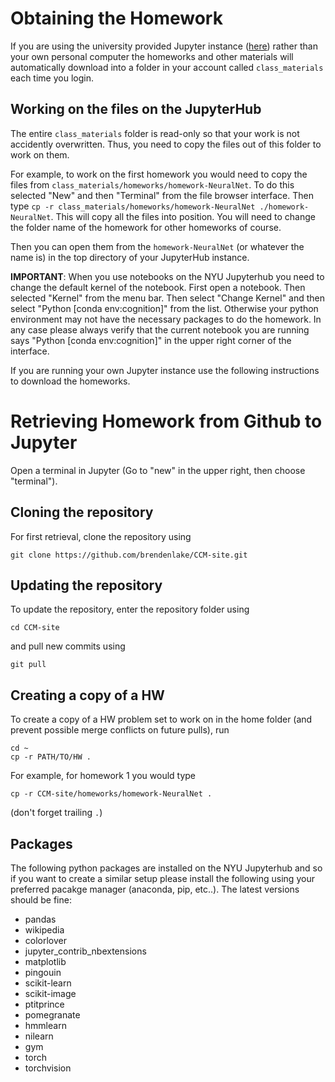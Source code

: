 # Obtaining the Homework

If you are using the university provided Jupyter instance ([here](XXX)) 
rather than your own personal computer the homeworks and other materials will automatically download into a folder in your account
called `class_materials` each time you login.

## Working on the files on the JupyterHub

The entire `class_materials` folder is read-only so that your work is not accidently overwritten.  Thus, you need to copy the files out of this folder to work on them.

For example, to work on the first homework you would need to copy the files from `class_materials/homeworks/homework-NeuralNet`.  To do this selected "New" and then "Terminal" from the file browser interface.  Then type
`cp -r class_materials/homeworks/homework-NeuralNet ./homework-NeuralNet`.  This will copy all the files into position.  You will need to change the folder name of the homework for other homeworks of course.

Then you can open them from the `homework-NeuralNet` (or whatever the name is) in the top directory of your JupyterHub instance.

**IMPORTANT**: When you use notebooks on the NYU Jupyterhub you need to change the default kernel of the notebook.  First open a notebook.  Then selected "Kernel" from the menu bar.  Then select "Change Kernel" and then select "Python \[conda env:cognition\]" from the list.  Otherwise your python environment may not have the necessary packages to do the homework.  In any case please always verify that the current notebook you are running says "Python \[conda env:cognition\]" in the upper right corner of the interface.

If you are running your own Jupyter instance use the following instructions to download
the homeworks.

# Retrieving Homework from Github to Jupyter

Open a terminal in Jupyter (Go to "new" in the upper right, then choose "terminal").


## Cloning the repository

For first retrieval, clone the repository using

```
git clone https://github.com/brendenlake/CCM-site.git
```

## Updating the repository


To update the repository, enter the repository folder using

```
cd CCM-site
```

and pull new commits using

```
git pull
```

## Creating a copy of a HW

To create a copy of a HW problem set to work on in the home folder (and prevent
possible merge conflicts on future pulls), run

```
cd ~
cp -r PATH/TO/HW .
```

For example, for homework 1 you would type

```
cp -r CCM-site/homeworks/homework-NeuralNet .
```

(don't forget trailing `.`)

## Packages

The following python packages are installed on the NYU Jupyterhub and so if you want to create a similar setup please install the following using your preferred pacakge manager (anaconda, pip, etc..).  The latest versions should be fine:

- pandas 
- wikipedia 
- colorlover 
- jupyter_contrib_nbextensions 
- matplotlib 
- pingouin
- scikit-learn 
- scikit-image
- ptitprince
- pomegranate
- hmmlearn
- nilearn
- gym 
- torch 
- torchvision
